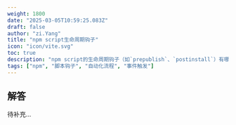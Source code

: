 ```yaml
---
weight: 1800
date: "2025-03-05T10:59:25.083Z"
draft: false
author: "zi.Yang"
title: "npm script生命周期钩子"
icon: "icon/vite.svg"
toc: true
description: "npm script的生命周期钩子（如`prepublish`、`postinstall`）有哪些？请说明它们在包发布、安装等流程中的触发时机。"
tags: ["npm", "脚本钩子", "自动化流程", "事件触发"]
---
```


## 解答

待补充...
